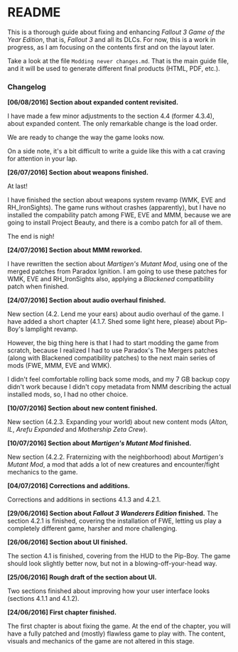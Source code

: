 # README

This is a thorough guide about fixing and enhancing _Fallout 3 Game of the Year Edition_, that is, _Fallout 3_ and all its DLCs. For now, this is a work in progress, as I am focusing on the contents first and on the layout later.

Take a look at the file `Modding never changes.md`. That is the main guide file, and it will be used to generate different final products (HTML, PDF, etc.).

### Changelog

**[06/08/2016] Section about expanded content revisited.**

I have made a few minor adjustments to the section 4.4 (former 4.3.4), about expanded content. The only remarkable change is the load order.

We are ready to change the way the game looks now.

On a side note, it's a bit difficult to write a guide like this with a cat craving for attention in your lap.

**[26/07/2016] Section about weapons finished.**

At last!

I have finished the section about weapons system revamp (WMK, EVE and RH_IronSights). The game runs without crashes (apparently), but I have no installed the compability patch among FWE, EVE and MMM, because we are going to install Project Beauty, and there is a combo patch for all of them.

The end is nigh!

**[24/07/2016] Section about MMM reworked.**

I have rewritten the section about _Martigen's Mutant Mod_, using one of the merged patches from Paradox Ignition. I am going to use these patches for WMK, EVE and RH_IronSights also, applying a _Blackened_ compatibility patch when finished.

**[24/07/2016] Section about audio overhaul finished.**

New section (4.2. Lend me your ears) about audio overhaul of the game. I have added a short chapter (4.1.7. Shed some light here, please) about Pip-Boy's lamplight revamp.

However, the big thing here is that I had to start modding the game from scratch, because I realized I had to use Paradox's The Mergers patches (along with Blackened compatibility patches) to the next main series of mods (FWE, MMM, EVE and WMK).

I didn't feel comfortable rolling back some mods, and my 7 GB backup copy didn't work because I didn't copy metadata from NMM describing the actual installed mods, so, I had no other choice.

**[10/07/2016] Section about new content finished.**

New section (4.2.3. Expanding your world) about new content mods (_Alton, IL_, _Arefu Expanded_ and _Mothership Zeta Crew_).

**[10/07/2016] Section about _Martigen's Mutant Mod_ finished.**

New section (4.2.2. Fraternizing with the neighborhood) about _Martigen's Mutant Mod_, a mod that adds a lot of new creatures and encounter/fight mechanics to the game.

**[04/07/2016] Corrections and additions.**

Corrections and additions in sections 4.1.3 and 4.2.1.

**[29/06/2016] Section about _Fallout 3 Wanderers Edition_ finished.**
The section 4.2.1 is finished, covering the installation of FWE, letting us play a completely different game, harsher and more challenging.

**[26/06/2016] Section about UI finished.**

The section 4.1 is finished, covering from the HUD to the Pip-Boy. The game should look slightly better now, but not in a blowing-off-your-head way.

**[25/06/2016] Rough draft of the section about UI.**

Two sections finished about improving how your user interface looks (sections 4.1.1 and 4.1.2).

**[24/06/2016] First chapter finished.**

The first chapter is about fixing the game. At the end of the chapter, you will have a fully patched and (mostly) flawless game to play with. The content, visuals and mechanics of the game are not altered in this stage.